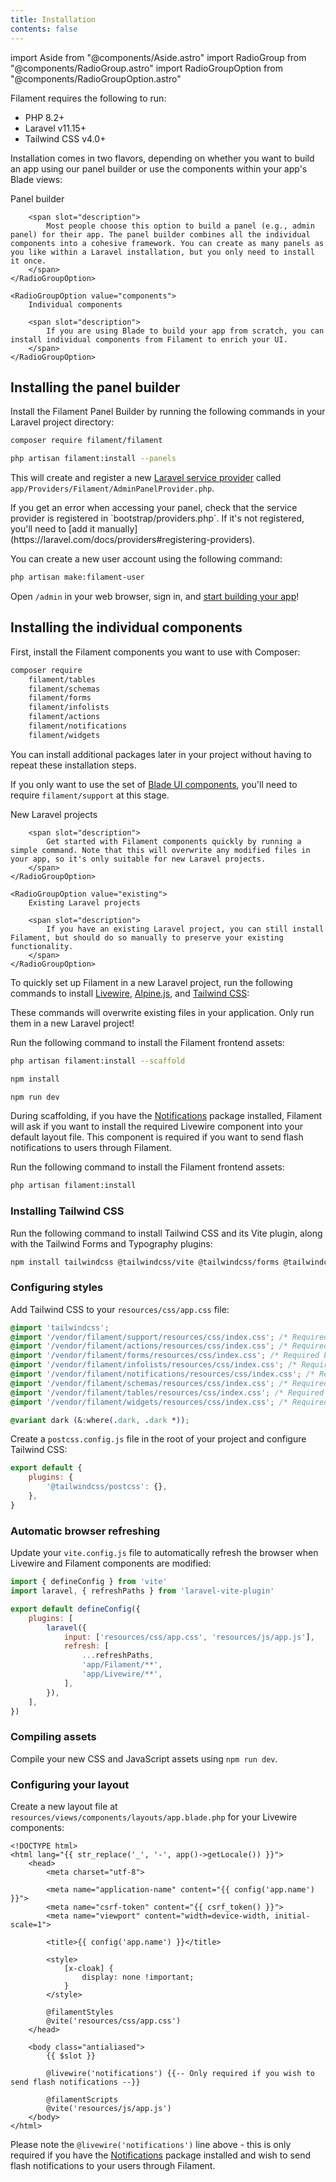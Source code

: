 ```yaml
---
title: Installation
contents: false
---
```

import Aside from "@components/Aside.astro"
import RadioGroup from "@components/RadioGroup.astro"
import RadioGroupOption from "@components/RadioGroupOption.astro"

Filament requires the following to run:

- PHP 8.2+
- Laravel v11.15+
- Tailwind CSS v4.0+

Installation comes in two flavors, depending on whether you want to build an app using our panel builder or use the components within your app's Blade views:

<div x-data="{ package: (window.location.hash === '#components') ? 'components' : 'panels' }">

<RadioGroup model="package">
    <RadioGroupOption value="panels">
        Panel builder

        <span slot="description">
            Most people choose this option to build a panel (e.g., admin panel) for their app. The panel builder combines all the individual components into a cohesive framework. You can create as many panels as you like within a Laravel installation, but you only need to install it once.
        </span>
    </RadioGroupOption>

    <RadioGroupOption value="components">
        Individual components

        <span slot="description">
            If you are using Blade to build your app from scratch, you can install individual components from Filament to enrich your UI.
        </span>
    </RadioGroupOption>
</RadioGroup>

<div x-show="package === 'panels'" x-cloak>

## Installing the panel builder

Install the Filament Panel Builder by running the following commands in your Laravel project directory:

```bash
composer require filament/filament

php artisan filament:install --panels
```

This will create and register a new [Laravel service provider](https://laravel.com/docs/providers) called `app/Providers/Filament/AdminPanelProvider.php`.

<Aside variant="tip">
    If you get an error when accessing your panel, check that the service provider is registered in `bootstrap/providers.php`. If it's not registered, you'll need to [add it manually](https://laravel.com/docs/providers#registering-providers).
</Aside>

You can create a new user account using the following command:

```bash
php artisan make:filament-user
```

Open `/admin` in your web browser, sign in, and [start building your app](../getting-started)!

</div>

<div
    x-show="package === 'components'" 
    x-data="{ laravelProject: 'new' }"
    x-cloak
>

## Installing the individual components

First, install the Filament components you want to use with Composer:

```bash
composer require
    filament/tables
    filament/schemas
    filament/forms
    filament/infolists
    filament/actions
    filament/notifications
    filament/widgets
```

You can install additional packages later in your project without having to repeat these installation steps.

If you only want to use the set of [Blade UI components](../components/blade), you'll need to require `filament/support` at this stage.

<RadioGroup model="laravelProject">
    <RadioGroupOption value="new">
        New Laravel projects

        <span slot="description">
            Get started with Filament components quickly by running a simple command. Note that this will overwrite any modified files in your app, so it's only suitable for new Laravel projects.
        </span>
    </RadioGroupOption>

    <RadioGroupOption value="existing">
        Existing Laravel projects

        <span slot="description">
            If you have an existing Laravel project, you can still install Filament, but should do so manually to preserve your existing functionality.
        </span>
    </RadioGroupOption>
</RadioGroup>

<div x-show="laravelProject === 'new'" x-cloak>

To quickly set up Filament in a new Laravel project, run the following commands to install [Livewire](https://livewire.laravel.com), [Alpine.js](https://alpinejs.dev), and [Tailwind CSS](https://tailwindcss.com):

<Aside variant="warning">
    These commands will overwrite existing files in your application. Only run them in a new Laravel project!
</Aside>

Run the following command to install the Filament frontend assets:

```bash
php artisan filament:install --scaffold

npm install

npm run dev
```

During scaffolding, if you have the [Notifications](../notifications) package installed, Filament will ask if you want to install the required Livewire component into your default layout file. This component is required if you want to send flash notifications to users through Filament.

</div>

<div x-show="laravelProject === 'existing'" x-cloak>

Run the following command to install the Filament frontend assets:

```bash
php artisan filament:install
```

### Installing Tailwind CSS

Run the following command to install Tailwind CSS and its Vite plugin, along with the Tailwind Forms and Typography plugins:

```bash
npm install tailwindcss @tailwindcss/vite @tailwindcss/forms @tailwindcss/typography --save-dev
```

### Configuring styles

Add Tailwind CSS to your `resources/css/app.css` file:

```css
@import 'tailwindcss';
@import '/vendor/filament/support/resources/css/index.css'; /* Required by all Filament components */
@import '/vendor/filament/actions/resources/css/index.css'; /* Required by `filament/actions` and `filament/tables` */
@import '/vendor/filament/forms/resources/css/index.css'; /* Required by `filament/forms`, `filament/tables` and `filament/actions` */
@import '/vendor/filament/infolists/resources/css/index.css'; /* Required by `filament/infolists` and `filament/actions` */
@import '/vendor/filament/notifications/resources/css/index.css'; /* Required by `filament/notifications` */
@import '/vendor/filament/schemas/resources/css/index.css'; /* Required by `filament/schemas`, `filament/forms`, `filament/infolists`, `filament/tables` and `filament/actions` */
@import '/vendor/filament/tables/resources/css/index.css'; /* Required by `filament/tables` */
@import '/vendor/filament/widgets/resources/css/index.css'; /* Required by `filament/widgets` */

@variant dark (&:where(.dark, .dark *));
```

Create a `postcss.config.js` file in the root of your project and configure Tailwind CSS:

```js
export default {
    plugins: {
        '@tailwindcss/postcss': {},
    },
}
```

### Automatic browser refreshing

Update your `vite.config.js` file to automatically refresh the browser when Livewire and Filament components are modified:

```js
import { defineConfig } from 'vite'
import laravel, { refreshPaths } from 'laravel-vite-plugin'

export default defineConfig({
    plugins: [
        laravel({
            input: ['resources/css/app.css', 'resources/js/app.js'],
            refresh: [
                ...refreshPaths,
                'app/Filament/**',
                'app/Livewire/**',
            ],
        }),
    ],
})
```

### Compiling assets

Compile your new CSS and JavaScript assets using `npm run dev`.

### Configuring your layout 

Create a new layout file at `resources/views/components/layouts/app.blade.php` for your Livewire components:

```blade
<!DOCTYPE html>
<html lang="{{ str_replace('_', '-', app()->getLocale()) }}">
    <head>
        <meta charset="utf-8">

        <meta name="application-name" content="{{ config('app.name') }}">
        <meta name="csrf-token" content="{{ csrf_token() }}">
        <meta name="viewport" content="width=device-width, initial-scale=1">

        <title>{{ config('app.name') }}</title>

        <style>
            [x-cloak] {
                display: none !important;
            }
        </style>

        @filamentStyles
        @vite('resources/css/app.css')
    </head>

    <body class="antialiased">
        {{ $slot }}

        @livewire('notifications') {{-- Only required if you wish to send flash notifications --}}

        @filamentScripts
        @vite('resources/js/app.js')
    </body>
</html>
```

Please note the `@livewire('notifications')` line above - this is only required if you have the [Notifications](../notifications) package installed and wish to send flash notifications to your users through Filament.

</div>

</div>

</div>
